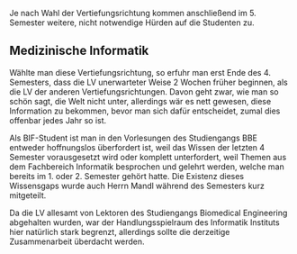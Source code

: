 Je nach Wahl der Vertiefungsrichtung kommen anschließend im 5. Semester weitere, nicht notwendige Hürden auf die Studenten zu. 

## Medizinische Informatik
Wählte man diese Vertiefungsrichtung, so erfuhr man erst Ende des 4. Semesters, dass die LV unerwarteter Weise 2 Wochen früher beginnen, als die LV der anderen Vertiefungsrichtungen. Davon geht zwar, wie man so schön sagt, die Welt nicht unter, allerdings wär es nett gewesen, diese Information zu bekommen, bevor man sich dafür entscheidet, zumal dies offenbar jedes Jahr so ist.

Als BIF-Student ist man in den Vorlesungen des Studiengangs BBE entweder hoffnungslos überfordert ist, weil das Wissen der letzten 4 Semester vorausgesetzt wird oder komplett unterfordert, weil Themen aus dem Fachbereich Informatik besprochen und gelehrt werden, welche man bereits im 1. oder 2. Semester gehört hatte. Die Existenz dieses Wissensgaps wurde auch Herrn Mandl während des Semesters kurz mitgeteilt.

Da die LV allesamt von Lektoren des Studiengangs Biomedical Engineering abgehalten wurden, war der Handlungsspielraum des Informatik Instituts hier natürlich stark begrenzt, allerdings sollte die derzeitige Zusammenarbeit überdacht werden.